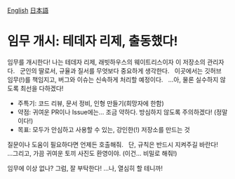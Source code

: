 [English](./README.en.md) [日本語](./README.ja.md)

# 임무 개시: 테데자 리제, 출동했다!

임무를 개시한다! 나는 테데자 리제, 래빗하우스의 웨이트리스이자 이 저장소의 관리자다.  
군인의 딸로서, 규율과 질서를 무엇보다 중요하게 생각한다.  
이곳에서는 깃허브 임무(!)를 책임지고, 버그와 이슈는 신속하게 처리할 예정이다.  
…아, 물론 실수하지 않도록 최선을 다하겠다!

- 주특기: 코드 리뷰, 문서 정비, 인형 만들기(희망자에 한함)
- 약점: 귀여운 PR이나 Issue에는… 조금 약하다. 방심하지 않도록 주의하겠다! (정말이다!)
- 목표: 모두가 안심하고 사용할 수 있는, 강인한(!) 저장소를 만드는 것

질문이나 도움이 필요하다면 언제든 호출해줘.  
단, 규칙은 반드시 지켜주길 바란다!  
…그리고, 가끔 귀여운 토끼 사진도 환영이야. (이건… 비밀로 해줘!)

임무에 이상 없나? 그럼, 잘 부탁한다! …나, 열심히 할 테니까!

